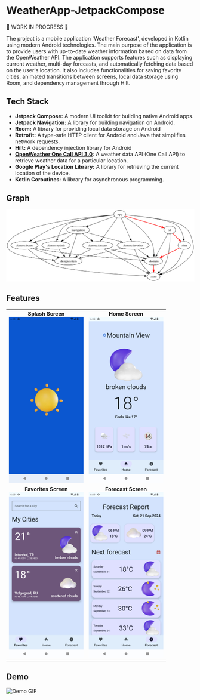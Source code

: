 # WeatherApp-JetpackCompose

🚧 WORK IN PROGRESS 🚧

The project is a mobile application 'Weather Forecast', developed in Kotlin using modern Android technologies. The main purpose of the application is to provide users with up-to-date weather information based on data from the OpenWeather API. The application supports features such as displaying current weather, multi-day forecasts, and automatically fetching data based on the user's location. It also includes functionalities for saving favorite cities, animated transitions between screens, local data storage using Room, and dependency management through Hilt.


## Tech Stack
- **Jetpack Compose:** A modern UI toolkit for building native Android apps.
- **Jetpack Navigation:** A library for building navigation on Android.
- **Room:** A library for providing local data storage on Android
- **Retrofit:** A type-safe HTTP client for Android and Java that simplifies network requests.
- **Hilt:** A dependency injection library for Android
- **[OpenWeather One Call API 3.0](https://openweathermap.org/api/one-call-3):** A weather data API (One Call API) to retrieve weather data for a particular location. 
- **Google Play's Location Library:** A library for retrieving the current location of the device.
- **Kotlin Coroutines:** A library for asynchronous programming.

## Graph
<img src="https://github.com/Ponyu-dev/WeatherApp-JetpackCompose/blob/main/graph/dependency-graph.svg" alt="Graph"/>

## Features
<table>
  <tr>
    <td align="center">
      <strong>Splash Screen</strong><br/>
      <img src="https://github.com/Ponyu-dev/WeatherApp-JetpackCompose/blob/main/screenshots/splash.png" alt="Splash Screen" width="200"/>
    </td>
    <td align="center">
      <strong>Home Screen</strong><br/>
      <img src="https://github.com/Ponyu-dev/WeatherApp-JetpackCompose/blob/main/screenshots/home.png" alt="Home Screen" width="200"/>
    </td>
  </tr>
  <tr>
    <td align="center">
      <strong>Favorites Screen</strong><br/>
      <img src="https://github.com/Ponyu-dev/WeatherApp-JetpackCompose/blob/main/screenshots/favorites.png" alt="Favorites Screen" width="200"/>
    </td>
    <td align="center">
      <strong>Forecast Screen</strong><br/>
      <img src="https://github.com/Ponyu-dev/WeatherApp-JetpackCompose/blob/main/screenshots/forecast.png" alt="Forecast Screen" width="200"/>
    </td>
  </tr>
</table>

## Demo
<img src="https://github.com/Ponyu-dev/WeatherApp-JetpackCompose/blob/main/demo/demo.gif" alt="Demo GIF" width="200"/>

